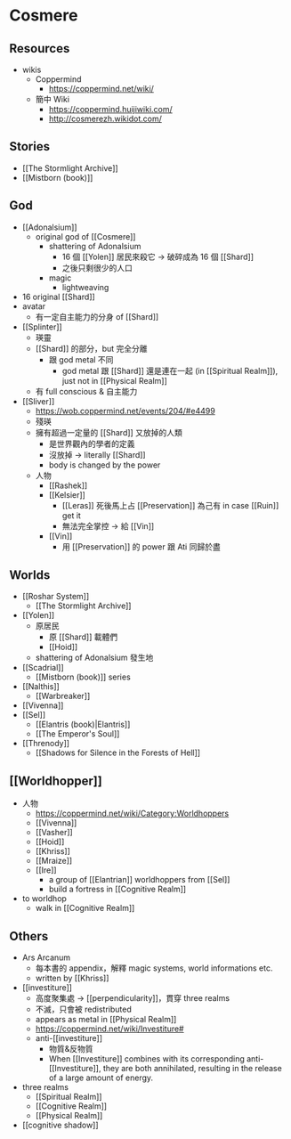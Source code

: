 # Cosmere


## Resources
- wikis
	- Coppermind
		- https://coppermind.net/wiki/
	- 簡中 Wiki
		- https://coppermind.huijiwiki.com/
		- http://cosmerezh.wikidot.com/


## Stories

- [[The Stormlight Archive]]
- [[Mistborn (book)]]

## God

- [[Adonalsium]]
	- original god of [[Cosmere]]
        - shattering of Adonalsium
            - 16 個 [[Yolen]] 居民來殺它 → 破碎成為 16 個 [[Shard]]
            - 之後只剩很少的人口
        - magic
            - lightweaving
- 16 original [[Shard]]
- avatar
	- 有一定自主能力的分身 of [[Shard]]
- [[Splinter]]
	- 瑛靈
	- [[Shard]] 的部分，but 完全分離
		- 跟 god metal 不同
			- god metal 跟 [[Shard]] 還是連在一起 (in [[Spiritual Realm]]), just not in [[Physical Realm]]
	- 有 full conscious & 自主能力
- [[Sliver]]
	- https://wob.coppermind.net/events/204/#e4499
	- 殘瑛
	- 擁有超過一定量的 [[Shard]] 又放掉的人類
		- 是世界觀內的學者的定義
		- 沒放掉 → literally [[Shard]]
		- body is changed by the power
	- 人物
		- [[Rashek]]
		- [[Kelsier]]
			- [[Leras]] 死後馬上占 [[Preservation]] 為己有 in case [[Ruin]] get it
			- 無法完全掌控 → 給 [[Vin]]
		- [[Vin]]
			- 用 [[Preservation]] 的 power 跟 Ati 同歸於盡

## Worlds

- [[Roshar System]]
	- [[The Stormlight Archive]]
- [[Yolen]]
	- 原居民
		- 原 [[Shard]] 載體們
		- [[Hoid]]
	- shattering of Adonalsium 發生地
- [[Scadrial]]
	- [[Mistborn (book)]] series
- [[Nalthis]]
	- [[Warbreaker]]
- [[Vivenna]]
- [[Sel]]
	- [[Elantris (book)|Elantris]]
	- [[The Emperor's Soul]]
- [[Threnody]]
	- [[Shadows for Silence in the Forests of Hell]]

## [[Worldhopper]]

- 人物
	- https://coppermind.net/wiki/Category:Worldhoppers
	- [[Vivenna]]
	- [[Vasher]]
	- [[Hoid]]
	- [[Khriss]]
	- [[Mraize]]
	- [[Ire]]
		- a group of [[Elantrian]] worldhoppers from [[Sel]]
		- build a fortress in [[Cognitive Realm]]
- to worldhop
	- walk in [[Cognitive Realm]]

## Others

- Ars Arcanum
    - 每本書的 appendix，解釋 magic systems, world informations etc.
    - written by [[Khriss]]
- [[investiture]]
    - 高度聚集處 → [[perpendicularity]]，貫穿 three realms
    - 不滅，只會被 redistributed
    - appears as metal in [[Physical Realm]]
    - https://coppermind.net/wiki/Investiture#
    - anti-[[investiture]]
        - 物質&反物質
        - When [[Investiture]] combines with its corresponding anti-[[Investiture]], they are both annihilated, resulting in the release of a large amount of energy.
- three realms
    - [[Spiritual Realm]]
    - [[Cognitive Realm]]
    - [[Physical Realm]]
- [[cognitive shadow]]